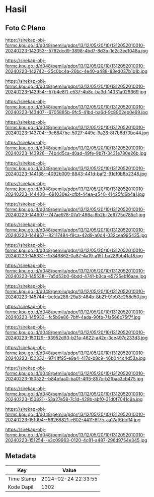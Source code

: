 # Hasil

## Foto C Plano

https://sirekap-obj-formc.kpu.go.id/d048/pemilu/pdpr/13/12/05/20/10/1312052010010-20240223-142053--5782dcd9-3898-4bd7-8d3b-1e2c3ee1048a.jpg

https://sirekap-obj-formc.kpu.go.id/d048/pemilu/pdpr/13/12/05/20/10/1312052010010-20240223-142742--25c0bc4a-26bc-4e40-a488-83ed037b1b1b.jpg

https://sirekap-obj-formc.kpu.go.id/d048/pemilu/pdpr/13/12/05/20/10/1312052010010-20240223-142954--57b4e8f1-e537-4b8c-ba3d-14331a029369.jpg

https://sirekap-obj-formc.kpu.go.id/d048/pemilu/pdpr/13/12/05/20/10/1312052010010-20240223-143407--6705885b-9fc5-41bd-ba6d-9c8902eb0e69.jpg

https://sirekap-obj-formc.kpu.go.id/d048/pemilu/pdpr/13/12/05/20/10/1312052010010-20240223-143704--9e6847bc-5027-449e-9a26-8f7b6d73bc44.jpg

https://sirekap-obj-formc.kpu.go.id/d048/pemilu/pdpr/13/12/05/20/10/1312052010010-20240223-143926--74b4d5ca-d0ad-49fe-9b7f-3431e780e26b.jpg

https://sirekap-obj-formc.kpu.go.id/d048/pemilu/pdpr/13/12/05/20/10/1312052010010-20240223-144138--4092b009-8843-441d-baf2-91e10b8b2348.jpg

https://sirekap-obj-formc.kpu.go.id/d048/pemilu/pdpr/13/12/05/20/10/1312052010010-20240223-144408--691030e2-cfbf-44ea-a540-41425fd6b4a1.jpg

https://sirekap-obj-formc.kpu.go.id/d048/pemilu/pdpr/13/12/05/20/10/1312052010010-20240223-144607--747ae978-07a1-496a-8b2b-2e6775d785c1.jpg

https://sirekap-obj-formc.kpu.go.id/d048/pemilu/pdpr/13/12/05/20/10/1312052010010-20240223-144957--82117484-f9ca-42d9-a0d4-032cea995435.jpg

https://sirekap-obj-formc.kpu.go.id/d048/pemilu/pdpr/13/12/05/20/10/1312052010010-20240223-145331--1b349862-0a87-4a19-a15f-ba289bb41cf8.jpg

https://sirekap-obj-formc.kpu.go.id/d048/pemilu/pdpr/13/12/05/20/10/1312052010010-20240223-145538--7a5d53b0-6bdd-4741-b3ca-e5725eb16aae.jpg

https://sirekap-obj-formc.kpu.go.id/d048/pemilu/pdpr/13/12/05/20/10/1312052010010-20240223-145744--befda288-29a3-484b-8b21-91bb3c258d50.jpg

https://sirekap-obj-formc.kpu.go.id/d048/pemilu/pdpr/13/12/05/20/10/1312052010010-20240223-145933--fc5b9e86-7bff-4ada-90fb-7fa566c75f7f.jpg

https://sirekap-obj-formc.kpu.go.id/d048/pemilu/pdpr/13/12/05/20/10/1312052010010-20240223-150129--93952d93-b21a-4622-a42c-3ce497c233d3.jpg

https://sirekap-obj-formc.kpu.go.id/d048/pemilu/pdpr/13/12/05/20/10/1312052010010-20240223-150332--9741ff95-e9a4-417d-b8c9-46b044c4d53a.jpg

https://sirekap-obj-formc.kpu.go.id/d048/pemilu/pdpr/13/12/05/20/10/1312052010010-20240223-150522--b84bfaa0-ba01-4ff5-857c-b2fbaa3cb475.jpg

https://sirekap-obj-formc.kpu.go.id/d048/pemilu/pdpr/13/12/05/20/10/1312052010010-20240223-150821--53a27e58-7c1d-429b-abf0-31d0f7041c9a.jpg

https://sirekap-obj-formc.kpu.go.id/d048/pemilu/pdpr/13/12/05/20/10/1312052010010-20240223-151004--66268821-e602-4411-8f7b-aa17af6bbff4.jpg

https://sirekap-obj-formc.kpu.go.id/d048/pemilu/pdpr/13/12/05/20/10/1312052010010-20240223-151254--e3c09963-0120-4c81-a487-296d9754e345.jpg


## Metadata

| Key        | Value               |
| ---------- | ------------------- |
| Time Stamp | 2024-02-24 22:33:55 |
| Kode Dapil | 1302                |



